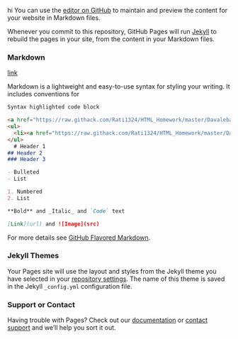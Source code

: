 
hi
You can use the [editor on GitHub](https://github.com/Rati1324/Rati1324.github.io/edit/master/index.md) to maintain and preview the content for your website in Markdown files.

Whenever you commit to this repository, GitHub Pages will run [Jekyll](https://jekyllrb.com/) to rebuild the pages in your site, from the content in your Markdown files.

### Markdown
<a href="https://raw.githack.com/Rati1324/HTML_Homework/master/Davaleba_1/2.html">link</a>

Markdown is a lightweight and easy-to-use syntax for styling your writing. It includes conventions for

```markdown
Syntax highlighted code block

<a href="https://raw.githack.com/Rati1324/HTML_Homework/master/Davaleba_1/2.html">link</a>
<ul>
  <li><a href="https://raw.githack.com/Rati1324/HTML_Homework/master/Davaleba_1/2.html">link</a></li>
</ul>
  # Header 1
## Header 2
### Header 3

- Bulleted
- List

1. Numbered
2. List

**Bold** and _Italic_ and `Code` text

[Link](url) and ![Image](src)
```

For more details see [GitHub Flavored Markdown](https://guides.github.com/features/mastering-markdown/).

### Jekyll Themes

Your Pages site will use the layout and styles from the Jekyll theme you have selected in your [repository settings](https://github.com/Rati1324/Rati1324.github.io/settings). The name of this theme is saved in the Jekyll `_config.yml` configuration file.

### Support or Contact

Having trouble with Pages? Check out our [documentation](https://help.github.com/categories/github-pages-basics/) or [contact support](https://github.com/contact) and we’ll help you sort it out.
